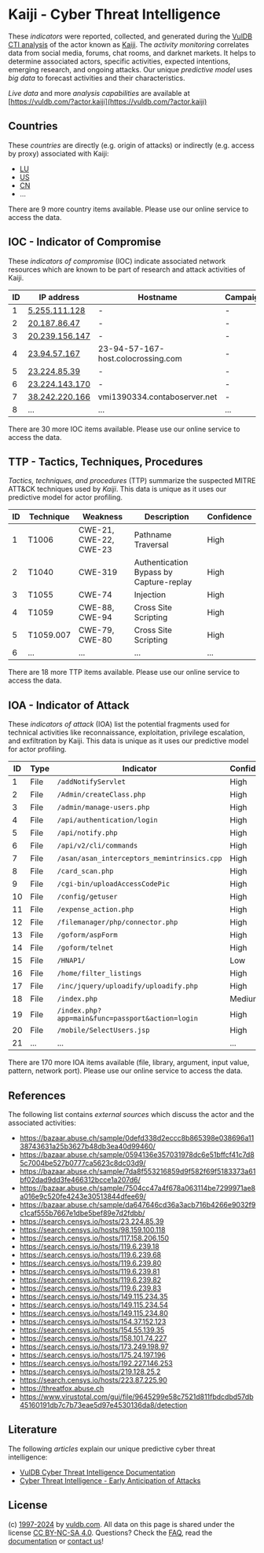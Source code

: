 # Kaiji - Cyber Threat Intelligence

These _indicators_ were reported, collected, and generated during the [VulDB CTI analysis](https://vuldb.com/?kb.cti) of the actor known as [Kaiji](https://vuldb.com/?actor.kaiji). The _activity monitoring_ correlates data from social media, forums, chat rooms, and darknet markets. It helps to determine associated actors, specific activities, expected intentions, emerging research, and ongoing attacks. Our unique _predictive model_ uses _big data_ to forecast activities and their characteristics.

_Live data_ and more _analysis capabilities_ are available at [https://vuldb.com/?actor.kaiji](https://vuldb.com/?actor.kaiji)

## Countries

These _countries_ are directly (e.g. origin of attacks) or indirectly (e.g. access by proxy) associated with Kaiji:

* [LU](https://vuldb.com/?country.lu)
* [US](https://vuldb.com/?country.us)
* [CN](https://vuldb.com/?country.cn)
* ...

There are 9 more country items available. Please use our online service to access the data.

## IOC - Indicator of Compromise

These _indicators of compromise_ (IOC) indicate associated network resources which are known to be part of research and attack activities of Kaiji.

ID | IP address | Hostname | Campaign | Confidence
-- | ---------- | -------- | -------- | ----------
1 | [5.255.111.128](https://vuldb.com/?ip.5.255.111.128) | - | - | High
2 | [20.187.86.47](https://vuldb.com/?ip.20.187.86.47) | - | - | High
3 | [20.239.156.147](https://vuldb.com/?ip.20.239.156.147) | - | - | High
4 | [23.94.57.167](https://vuldb.com/?ip.23.94.57.167) | 23-94-57-167-host.colocrossing.com | - | High
5 | [23.224.85.39](https://vuldb.com/?ip.23.224.85.39) | - | - | High
6 | [23.224.143.170](https://vuldb.com/?ip.23.224.143.170) | - | - | High
7 | [38.242.220.166](https://vuldb.com/?ip.38.242.220.166) | vmi1390334.contaboserver.net | - | High
8 | ... | ... | ... | ...

There are 30 more IOC items available. Please use our online service to access the data.

## TTP - Tactics, Techniques, Procedures

_Tactics, techniques, and procedures_ (TTP) summarize the suspected MITRE ATT&CK techniques used by _Kaiji_. This data is unique as it uses our predictive model for actor profiling.

ID | Technique | Weakness | Description | Confidence
-- | --------- | -------- | ----------- | ----------
1 | T1006 | CWE-21, CWE-22, CWE-23 | Pathname Traversal | High
2 | T1040 | CWE-319 | Authentication Bypass by Capture-replay | High
3 | T1055 | CWE-74 | Injection | High
4 | T1059 | CWE-88, CWE-94 | Cross Site Scripting | High
5 | T1059.007 | CWE-79, CWE-80 | Cross Site Scripting | High
6 | ... | ... | ... | ...

There are 18 more TTP items available. Please use our online service to access the data.

## IOA - Indicator of Attack

These _indicators of attack_ (IOA) list the potential fragments used for technical activities like reconnaissance, exploitation, privilege escalation, and exfiltration by Kaiji. This data is unique as it uses our predictive model for actor profiling.

ID | Type | Indicator | Confidence
-- | ---- | --------- | ----------
1 | File | `/addNotifyServlet` | High
2 | File | `/Admin/createClass.php` | High
3 | File | `/admin/manage-users.php` | High
4 | File | `/api/authentication/login` | High
5 | File | `/api/notify.php` | High
6 | File | `/api/v2/cli/commands` | High
7 | File | `/asan/asan_interceptors_memintrinsics.cpp` | High
8 | File | `/card_scan.php` | High
9 | File | `/cgi-bin/uploadAccessCodePic` | High
10 | File | `/config/getuser` | High
11 | File | `/expense_action.php` | High
12 | File | `/filemanager/php/connector.php` | High
13 | File | `/goform/aspForm` | High
14 | File | `/goform/telnet` | High
15 | File | `/HNAP1/` | Low
16 | File | `/home/filter_listings` | High
17 | File | `/inc/jquery/uploadify/uploadify.php` | High
18 | File | `/index.php` | Medium
19 | File | `/index.php?app=main&func=passport&action=login` | High
20 | File | `/mobile/SelectUsers.jsp` | High
21 | ... | ... | ...

There are 170 more IOA items available (file, library, argument, input value, pattern, network port). Please use our online service to access the data.

## References

The following list contains _external sources_ which discuss the actor and the associated activities:

* https://bazaar.abuse.ch/sample/0defd338d2eccc8b865398e038696a1138743631a25b3627b48db3ea40d99460/
* https://bazaar.abuse.ch/sample/0594136e357031978dc6e51bffcf41c7d85c7004be527b0777ca5623c8dc03d9/
* https://bazaar.abuse.ch/sample/7da8f553216859d9f582f69f5183373a61bf02dad9dd3fe466312bcce1a207d6/
* https://bazaar.abuse.ch/sample/7504cc47a4f678a063114be7299971ae8a016e9c520fe4243e30513844dfee69/
* https://bazaar.abuse.ch/sample/da647646cd36a3acb716b4266e9032f9c1caf555b7667e1dbe5bef89e7d2fdbb/
* https://search.censys.io/hosts/23.224.85.39
* https://search.censys.io/hosts/98.159.100.118
* https://search.censys.io/hosts/117.158.206.150
* https://search.censys.io/hosts/119.6.239.18
* https://search.censys.io/hosts/119.6.239.68
* https://search.censys.io/hosts/119.6.239.80
* https://search.censys.io/hosts/119.6.239.81
* https://search.censys.io/hosts/119.6.239.82
* https://search.censys.io/hosts/119.6.239.83
* https://search.censys.io/hosts/149.115.234.35
* https://search.censys.io/hosts/149.115.234.54
* https://search.censys.io/hosts/149.115.234.80
* https://search.censys.io/hosts/154.37.152.123
* https://search.censys.io/hosts/154.55.139.35
* https://search.censys.io/hosts/158.101.74.227
* https://search.censys.io/hosts/173.249.198.97
* https://search.censys.io/hosts/175.24.197.196
* https://search.censys.io/hosts/192.227.146.253
* https://search.censys.io/hosts/219.128.25.2
* https://search.censys.io/hosts/223.87.225.90
* https://threatfox.abuse.ch
* https://www.virustotal.com/gui/file/9645299e58c7521d811fbdcdbd57db45160191db7c7b73eae5d97e4530136da8/detection

## Literature

The following _articles_ explain our unique predictive cyber threat intelligence:

* [VulDB Cyber Threat Intelligence Documentation](https://vuldb.com/?kb.cti)
* [Cyber Threat Intelligence - Early Anticipation of Attacks](https://www.scip.ch/en/?labs.20201022)

## License

(c) [1997-2024](https://vuldb.com/?kb.changelog) by [vuldb.com](https://vuldb.com/?kb.about). All data on this page is shared under the license [CC BY-NC-SA 4.0](https://creativecommons.org/licenses/by-nc-sa/4.0/). Questions? Check the [FAQ](https://vuldb.com/?kb.faq), read the [documentation](https://vuldb.com/?kb) or [contact us](https://vuldb.com/?contact)!

